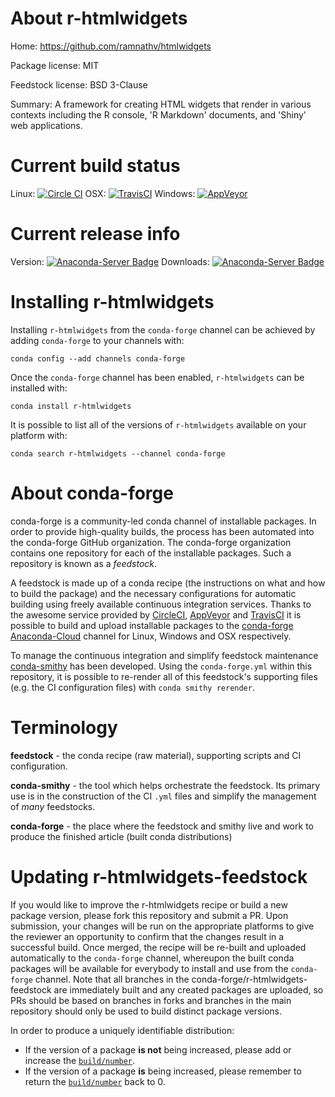 About r-htmlwidgets
===================

Home: https://github.com/ramnathv/htmlwidgets

Package license: MIT

Feedstock license: BSD 3-Clause

Summary: A framework for creating HTML widgets that render in various contexts including the R console, 'R Markdown' documents, and 'Shiny' web applications.



Current build status
====================

Linux: [![Circle CI](https://circleci.com/gh/conda-forge/r-htmlwidgets-feedstock.svg?style=shield)](https://circleci.com/gh/conda-forge/r-htmlwidgets-feedstock)
OSX: [![TravisCI](https://travis-ci.org/conda-forge/r-htmlwidgets-feedstock.svg?branch=master)](https://travis-ci.org/conda-forge/r-htmlwidgets-feedstock)
Windows: [![AppVeyor](https://ci.appveyor.com/api/projects/status/github/conda-forge/r-htmlwidgets-feedstock?svg=True)](https://ci.appveyor.com/project/conda-forge/r-htmlwidgets-feedstock/branch/master)

Current release info
====================
Version: [![Anaconda-Server Badge](https://anaconda.org/conda-forge/r-htmlwidgets/badges/version.svg)](https://anaconda.org/conda-forge/r-htmlwidgets)
Downloads: [![Anaconda-Server Badge](https://anaconda.org/conda-forge/r-htmlwidgets/badges/downloads.svg)](https://anaconda.org/conda-forge/r-htmlwidgets)

Installing r-htmlwidgets
========================

Installing `r-htmlwidgets` from the `conda-forge` channel can be achieved by adding `conda-forge` to your channels with:

```
conda config --add channels conda-forge
```

Once the `conda-forge` channel has been enabled, `r-htmlwidgets` can be installed with:

```
conda install r-htmlwidgets
```

It is possible to list all of the versions of `r-htmlwidgets` available on your platform with:

```
conda search r-htmlwidgets --channel conda-forge
```


About conda-forge
=================

conda-forge is a community-led conda channel of installable packages.
In order to provide high-quality builds, the process has been automated into the
conda-forge GitHub organization. The conda-forge organization contains one repository
for each of the installable packages. Such a repository is known as a *feedstock*.

A feedstock is made up of a conda recipe (the instructions on what and how to build
the package) and the necessary configurations for automatic building using freely
available continuous integration services. Thanks to the awesome service provided by
[CircleCI](https://circleci.com/), [AppVeyor](http://www.appveyor.com/)
and [TravisCI](https://travis-ci.org/) it is possible to build and upload installable
packages to the [conda-forge](https://anaconda.org/conda-forge)
[Anaconda-Cloud](http://docs.anaconda.org/) channel for Linux, Windows and OSX respectively.

To manage the continuous integration and simplify feedstock maintenance
[conda-smithy](http://github.com/conda-forge/conda-smithy) has been developed.
Using the ``conda-forge.yml`` within this repository, it is possible to re-render all of
this feedstock's supporting files (e.g. the CI configuration files) with ``conda smithy rerender``.


Terminology
===========

**feedstock** - the conda recipe (raw material), supporting scripts and CI configuration.

**conda-smithy** - the tool which helps orchestrate the feedstock.
                   Its primary use is in the construction of the CI ``.yml`` files
                   and simplify the management of *many* feedstocks.

**conda-forge** - the place where the feedstock and smithy live and work to
                  produce the finished article (built conda distributions)


Updating r-htmlwidgets-feedstock
================================

If you would like to improve the r-htmlwidgets recipe or build a new
package version, please fork this repository and submit a PR. Upon submission,
your changes will be run on the appropriate platforms to give the reviewer an
opportunity to confirm that the changes result in a successful build. Once
merged, the recipe will be re-built and uploaded automatically to the
`conda-forge` channel, whereupon the built conda packages will be available for
everybody to install and use from the `conda-forge` channel.
Note that all branches in the conda-forge/r-htmlwidgets-feedstock are
immediately built and any created packages are uploaded, so PRs should be based
on branches in forks and branches in the main repository should only be used to
build distinct package versions.

In order to produce a uniquely identifiable distribution:
 * If the version of a package **is not** being increased, please add or increase
   the [``build/number``](http://conda.pydata.org/docs/building/meta-yaml.html#build-number-and-string).
 * If the version of a package **is** being increased, please remember to return
   the [``build/number``](http://conda.pydata.org/docs/building/meta-yaml.html#build-number-and-string)
   back to 0.
